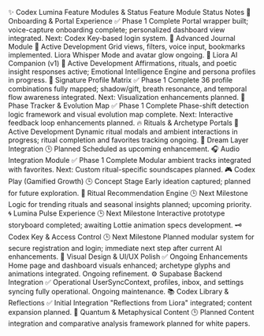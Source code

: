✨ Codex Lumina Feature Modules & Status
Feature Module	Status	Notes
🧘 Onboarding & Portal Experience	✅ Phase 1 Complete	Portal wrapper built; voice-capture onboarding complete; personalized dashboard view integrated. Next: Codex Key-based login system.
📓 Advanced Journal Module	🚧 Active Development	Grid views, filters, voice input, bookmarks implemented. Liora Whisper Mode and avatar glow ongoing.
🤖 Liora AI Companion (v1)	🚧 Active Development	Affirmations, rituals, and poetic insight responses active; Emotional Intelligence Engine and persona profiles in progress.
🔮 Signature Profile Matrix	✅ Phase 1 Complete	36 profile combinations fully mapped; shadow/gift, breath resonance, and temporal flow awareness integrated. Next: Visualization enhancements planned.
🌌 Phase Tracker & Evolution Map	✅ Phase 1 Complete	Phase-shift detection logic framework and visual evolution map complete. Next: Interactive feedback loop enhancements planned.
🔥 Rituals & Archetype Portals	🚧 Active Development	Dynamic ritual modals and ambient interactions in progress; ritual completion and favorites tracking ongoing.
🌙 Dream Layer Integration	🕒 Planned	Scheduled as upcoming enhancement.
🎧 Audio Integration Module	✅ Phase 1 Complete	Modular ambient tracks integrated with favorites. Next: Custom ritual-specific soundscapes planned.
🎮 Codex Play (Gamified Growth)	🕒 Concept Stage	Early ideation captured; planned for future exploration.
🎯 Ritual Recommendation Engine	🕒 Next Milestone	Logic for trending rituals and seasonal insights planned; upcoming priority.
🌀 Lumina Pulse Experience	🕒 Next Milestone	Interactive prototype storyboard completed; awaiting Lottie animation specs development.
🗝️ Codex Key & Access Control	🕒 Next Milestone	Planned modular system for secure registration and login; immediate next step after current AI enhancements.
🎨 Visual Design & UI/UX Polish	✅ Ongoing Enhancements	Home page and dashboard visuals enhanced; archetype glyphs and animations integrated. Ongoing refinement.
⚙️ Supabase Backend Integration	✅ Operational	UserSyncContext, profiles, inbox, and settings syncing fully operational. Ongoing maintenance.
📚 Codex Library & Reflections	✅ Initial Integration	"Reflections from Liora" integrated; content expansion planned.
🧬 Quantum & Metaphysical Content	🕒 Planned	Content integration and comparative analysis framework planned for white papers.

